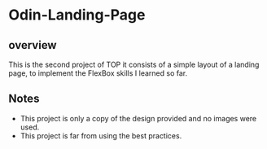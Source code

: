 # Odin-Landing-Page
## overview
This is the second project of TOP
it consists of a simple layout of a landing page, to implement the FlexBox skills I learned so far.

## Notes
<ul>
<li>This project is only a copy of the design provided and no images were used.</li>
<li> This project is far from using the best practices.</li>
